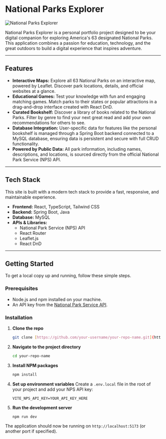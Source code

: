 # National Parks Explorer

![National Parks Explorer](https://placehold.co/800x400/A8D1A3/333333?text=National+Parks+Explorer)

National Parks Explorer is a personal portfolio project designed to be your digital companion for exploring America's 63 designated National Parks. This application combines a passion for education, technology, and the great outdoors to build a digital experience that inspires adventure.

---

## Features

* **Interactive Maps:** Explore all 63 National Parks on an interactive map, powered by Leaflet. Discover park locations, details, and official websites at a glance.
* **Educational Games:** Test your knowledge with fun and engaging matching games. Match parks to their states or popular attractions in a drag-and-drop interface created with React DnD.
* **Curated Bookshelf:** Discover a library of books related to the National Parks. Filter by genre to find your next great read and add your own recommendations for others to see.
* **Database Integration:** User-specific data for features like the personal bookshelf is managed through a Spring Boot backend connected to a MySQL database, ensuring data is persistent and secure with full CRUD functionality.
* **Powered by Public Data:** All park information, including names, descriptions, and locations, is sourced directly from the official National Park Service (NPS) API.

---

## Tech Stack

This site is built with a modern tech stack to provide a fast, responsive, and maintainable experience.

* **Frontend:** React, TypeScript, Tailwind CSS
* **Backend:** Spring Boot, Java
* **Database:** MySQL
* **APIs & Libraries:**
    * National Park Service (NPS) API
    * React Router
    * Leaflet.js
    * React DnD

---

## Getting Started

To get a local copy up and running, follow these simple steps.

### Prerequisites

* Node.js and npm installed on your machine.
* An API key from the [National Park Service API](https://www.nps.gov/subjects/developer/get-started.htm).

### Installation

1.  **Clone the repo**
    ```sh
    git clone [https://github.com/your-username/your-repo-name.git](https://github.com/your-username/your-repo-name.git)
    ```
2.  **Navigate to the project directory**
    ```sh
    cd your-repo-name
    ```
3.  **Install NPM packages**
    ```sh
    npm install
    ```
4.  **Set up environment variables**
    Create a `.env.local` file in the root of your project and add your NPS API key:
    ```
    VITE_NPS_API_KEY=YOUR_API_KEY_HERE
    ```
5.  **Run the development server**
    ```sh
    npm run dev
    ```
The application should now be running on `http://localhost:5173` (or another port if specified).
